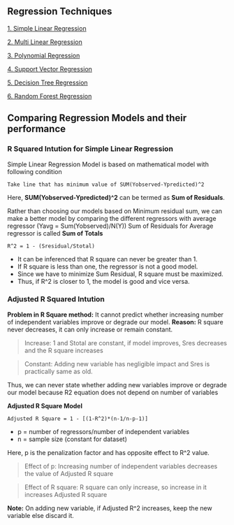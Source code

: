 ## Regression Techniques

[1. Simple Linear Regression](Simple_Linear_Regression)
  
[2. Multi Linear Regression](Multi_Linear_Regression)
  
[3. Polynomial Regression](Polynomial_Regression)

[4. Support Vector Regression](Support_Vector_Regression)

[5. Decision Tree Regression](Decision_Tree_Regression)

[6. Random Forest Regression](Random_Forest_Regression)

## Comparing Regression Models and their performance

### R Squared Intution for Simple Linear Regression

Simple Linear Regression Model is based on mathematical model with following condition
```
Take line that has minimum value of SUM(Yobserved-Ypredicted)^2
```

Here, **SUM(Yobserved-Ypredicted)^2** can be termed as **Sum of Residuals**.

Rather than choosing our models based on Minimum residual sum, we can make a better model by comparing the different regressors with average regressor (Yavg = Sum(Yobserved)/N(Y))
Sum of Residuals for Average regressor is called **Sum of Totals**

```
R^2 = 1 - (Sresidual/Stotal)
```

* It can be inferenced that R square can never be greater than 1.
* If R square is less than one, the regressor is not a good model.
* Since we have to minimize Sum Residual, R square must be maximized.
* Thus, if R^2 is closer to 1, the model is good and vice versa.

### Adjusted R Squared Intution

**Problem in R Square method:** It cannot predict whether increasing number of independent variables improve or degrade our model.
**Reason:** R square never decreases, it can only increase or remain constant. 
> Increase: 1 and Stotal are constant, if model improves, Sres decreases and the R square increases

> Constant: Adding new variable has negligible impact and Sres is practically same as old.

Thus, we can never state whether adding new variables improve or degrade our model because R2 equation does not depend on number of variables

**Adjusted R Square Model**
```
Adjusted R Square = 1 - [(1-R^2)*(n-1/n-p-1)]
```
* p = number of regressors/number of independent variables
* n = sample size (constant for dataset)

Here, p is the penalization factor and has opposite effect to R^2 value.
> Effect of p: Increasing number of independent variables decreases the value of Adjusted R square

> Effect of R square: R square can only increase, so increase in it increases Adjusted R square

**Note:** On adding new variable, if Adjusted R^2 increases, keep the new variable else discard it.
